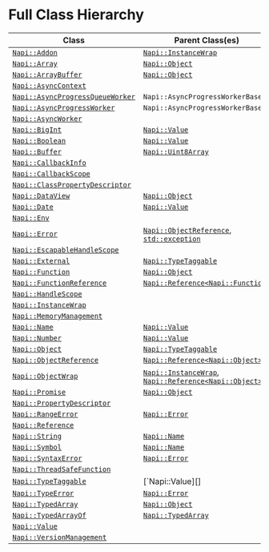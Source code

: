 # Full Class Hierarchy

| Class | Parent Class(es) |
|---|---|
| [`Napi::Addon`][] | [`Napi::InstanceWrap`][] |
| [`Napi::Array`][] | [`Napi::Object`][] |
| [`Napi::ArrayBuffer`][] | [`Napi::Object`][] |
| [`Napi::AsyncContext`][] |  |
| [`Napi::AsyncProgressQueueWorker`][] | `Napi::AsyncProgressWorkerBase` |
| [`Napi::AsyncProgressWorker`][] | `Napi::AsyncProgressWorkerBase` |
| [`Napi::AsyncWorker`][] |  |
| [`Napi::BigInt`][] | [`Napi::Value`][] |
| [`Napi::Boolean`][] | [`Napi::Value`][] |
| [`Napi::Buffer`][] | [`Napi::Uint8Array`][] |
| [`Napi::CallbackInfo`][] |  |
| [`Napi::CallbackScope`][] |  |
| [`Napi::ClassPropertyDescriptor`][] |  |
| [`Napi::DataView`][] | [`Napi::Object`][] |
| [`Napi::Date`][] | [`Napi::Value`][] |
| [`Napi::Env`][] |  |
| [`Napi::Error`][] | [`Napi::ObjectReference`][], [`std::exception`][] |
| [`Napi::EscapableHandleScope`][] |  |
| [`Napi::External`][] | [`Napi::TypeTaggable`][] |
| [`Napi::Function`][] | [`Napi::Object`][] |
| [`Napi::FunctionReference`][] | [`Napi::Reference<Napi::Function>`][] |
| [`Napi::HandleScope`][] |  |
| [`Napi::InstanceWrap`][] |  |
| [`Napi::MemoryManagement`][] |  |
| [`Napi::Name`][] | [`Napi::Value`][] |
| [`Napi::Number`][] | [`Napi::Value`][] |
| [`Napi::Object`][] | [`Napi::TypeTaggable`][] |
| [`Napi::ObjectReference`][] | [`Napi::Reference<Napi::Object>`][] |
| [`Napi::ObjectWrap`][] | [`Napi::InstanceWrap`][], [`Napi::Reference<Napi::Object>`][] |
| [`Napi::Promise`][] | [`Napi::Object`][] |
| [`Napi::PropertyDescriptor`][] |  |
| [`Napi::RangeError`][] | [`Napi::Error`][] |
| [`Napi::Reference`] |  |
| [`Napi::String`][] | [`Napi::Name`][] |
| [`Napi::Symbol`][] | [`Napi::Name`][] |
| [`Napi::SyntaxError`][] | [`Napi::Error`][] |
| [`Napi::ThreadSafeFunction`][] |  |
| [`Napi::TypeTaggable`][] | [`Napi::Value][] |
| [`Napi::TypeError`][] | [`Napi::Error`][] |
| [`Napi::TypedArray`][] | [`Napi::Object`][] |
| [`Napi::TypedArrayOf`][] | [`Napi::TypedArray`][] |
| [`Napi::Value`][] |  |
| [`Napi::VersionManagement`][] |  |

[`Napi::Addon`]: ./addon.md
[`Napi::Array`]: ./array.md
[`Napi::ArrayBuffer`]: ./array_buffer.md
[`Napi::AsyncContext`]: ./async_context.md
[`Napi::AsyncProgressQueueWorker`]: ./async_worker_variants.md#asyncprogressqueueworker
[`Napi::AsyncProgressWorker`]: ./async_worker_variants.md#asyncprogressworker
[`Napi::AsyncWorker`]: ./async_worker.md
[`Napi::BigInt`]: ./bigint.md
[`Napi::Boolean`]: ./boolean.md
[`Napi::Buffer`]: ./buffer.md
[`Napi::CallbackInfo`]: ./callbackinfo.md
[`Napi::CallbackScope`]: ./callback_scope.md
[`Napi::ClassPropertyDescriptor`]: ./class_property_descriptor.md
[`Napi::DataView`]: ./dataview.md
[`Napi::Date`]: ./date.md
[`Napi::Env`]: ./env.md
[`Napi::Error`]: ./error.md
[`Napi::EscapableHandleScope`]: ./escapable_handle_scope.md
[`Napi::External`]: ./external.md
[`Napi::Function`]: ./function.md
[`Napi::FunctionReference`]: ./function_reference.md
[`Napi::HandleScope`]: ./handle_scope.md
[`Napi::InstanceWrap`]: ./instance_wrap.md
[`Napi::MemoryManagement`]: ./memory_management.md
[`Napi::Name`]: ./name.md
[`Napi::Number`]: ./number.md
[`Napi::Object`]: ./object.md
[`Napi::ObjectReference`]: ./object_reference.md
[`Napi::ObjectWrap`]: ./object_wrap.md
[`Napi::Promise`]: ./promise.md
[`Napi::PropertyDescriptor`]: ./property_descriptor.md
[`Napi::RangeError`]: ./range_error.md
[`Napi::Reference`]: ./reference.md
[`Napi::Reference<Napi::Function>`]: ./reference.md
[`Napi::Reference<Napi::Object>`]: ./reference.md
[`Napi::String`]: ./string.md
[`Napi::Symbol`]: ./symbol.md
[`Napi::SyntaxError`]: ./syntax_error.md
[`Napi::ThreadSafeFunction`]: ./threadsafe_function.md
[`Napi::TypeError`]: ./type_error.md
[`Napi::TypeTaggable`]: ./type_taggable.md
[`Napi::TypedArray`]: ./typed_array.md
[`Napi::TypedArrayOf`]: ./typed_array_of.md
[`Napi::Uint8Array`]: ./typed_array_of.md
[`Napi::Value`]: ./value.md
[`Napi::VersionManagement`]: ./version_management.md
[`std::exception`]: https://cplusplus.com/reference/exception/exception/

